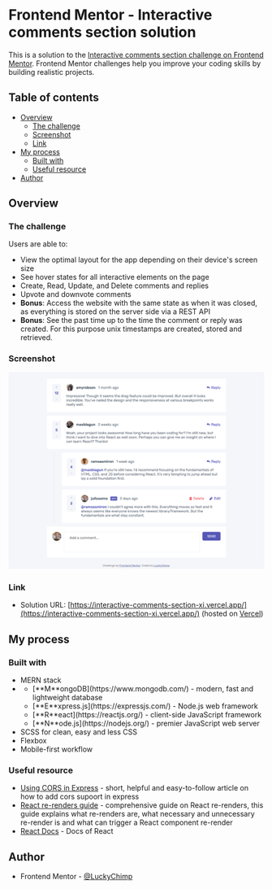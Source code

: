 # Frontend Mentor - Interactive comments section solution

This is a solution to the [Interactive comments section challenge on Frontend Mentor](https://www.frontendmentor.io/challenges/interactive-comments-section-iG1RugEG9). Frontend Mentor challenges help you improve your coding skills by building realistic projects.

## Table of contents

- [Overview](#overview)
  - [The challenge](#the-challenge)
  - [Screenshot](#screenshot)
  - [Link](#link)
- [My process](#my-process)
  - [Built with](#built-with)
  - [Useful resource](#useful-resource)
- [Author](#author)

## Overview

### The challenge

Users are able to:

- View the optimal layout for the app depending on their device's screen size
- See hover states for all interactive elements on the page
- Create, Read, Update, and Delete comments and replies
- Upvote and downvote comments
- **Bonus**: Access the website with the same state as when it was closed, as everything is stored on the server side via a REST API
- **Bonus**: See the past time up to the time the comment or reply was created. For this purpose unix timestamps are created, stored and retrieved.

### Screenshot

![](./frontend/screenshot.png)

### Link

- Solution URL: [https://interactive-comments-section-xi.vercel.app/](https://interactive-comments-section-xi.vercel.app/) (hosted on [Vercel](https://vercel.com/))

## My process

### Built with

<ul>
  <li>MERN stack</li>
  <li>
    <ul>
      <li>[**M**ongoDB](https://www.mongodb.com/) - modern, fast and lightweight database</li>
      <li>[**E**xpress.js](https://expressjs.com/) - Node.js web framework</li>
      <li>[**R**eact](https://reactjs.org/) - client-side JavaScript framework</li>
      <li>[**N**ode.js](https://nodejs.org/) - premier JavaScript web server</li>
    </ul>
  </li>
  <li>SCSS for clean, easy and less CSS</li>
  <li>Flexbox</li>
  <li>Mobile-first workflow</li>
</ul>

### Useful resource

- [Using CORS in Express](https://medium.com/zero-equals-false/using-cors-in-express-cac7e29b005b) - short, helpful and easy-to-follow article on how to add cors supoort in express
- [React re-renders guide](https://www.developerway.com/posts/react-re-renders-guide) - comprehensive guide on React re-renders, this guide explains what re-renders are, what necessary and unnecessary re-render is and what can trigger a React component re-render
- [React Docs](https://beta.reactjs.org/) - Docs of React

## Author

- Frontend Mentor - [@LuckyChimp](https://www.frontendmentor.io/profile/LuckyChimp)
